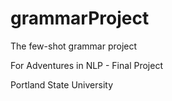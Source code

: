 # grammarProject

The few-shot grammar project

For Adventures in NLP - Final Project

Portland State University
